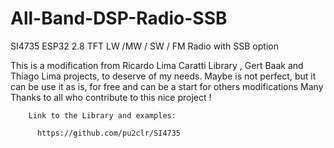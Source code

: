 # All-Band-DSP-Radio-SSB
SI4735 ESP32 2.8 TFT LW /MW / SW / FM Radio with SSB option

   This is a modification from  Ricardo Lima Caratti Library , Gert Baak and Thiago Lima projects, to deserve of my needs.
 Maybe is not perfect, but it can be use it as is, for free and can be a start for others modifications
 Many Thanks to all who contribute to this nice project !

        Link to the Library and examples:

          https://github.com/pu2clr/SI4735
 
